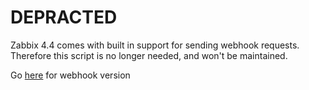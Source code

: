 # DEPRACTED
Zabbix 4.4 comes with built in support for sending webhook requests. Therefore this script is no longer needed, and won't be maintained.

Go [here](https://github.com/oneboredcoder/zabbix-ms-teams-wenhook) for webhook version

